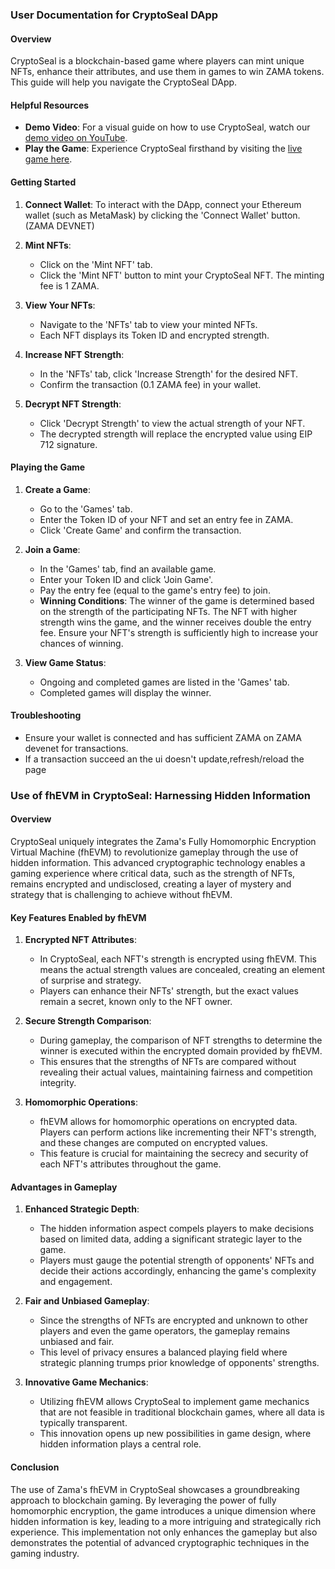 ### User Documentation for CryptoSeal DApp

#### Overview
CryptoSeal is a blockchain-based game where players can mint unique NFTs, enhance their attributes, and use them in games to win ZAMA tokens. This guide will help you navigate the CryptoSeal DApp.

#### Helpful Resources
- **Demo Video**: For a visual guide on how to use CryptoSeal, watch our [demo video on YouTube](https://www.youtube.com/watch?v=OBtFgSpLSsY).
- **Play the Game**: Experience CryptoSeal firsthand by visiting the [live game here](https://cryptoseal.vercel.app/).


#### Getting Started
1. **Connect Wallet**: To interact with the DApp, connect your Ethereum wallet (such as MetaMask) by clicking the 'Connect Wallet' button.(ZAMA DEVNET)

2. **Mint NFTs**: 
   - Click on the 'Mint NFT' tab.
   - Click the 'Mint NFT' button to mint your CryptoSeal NFT. The minting fee is 1 ZAMA.

3. **View Your NFTs**:
   - Navigate to the 'NFTs' tab to view your minted NFTs.
   - Each NFT displays its Token ID and encrypted strength.

4. **Increase NFT Strength**:
   - In the 'NFTs' tab, click 'Increase Strength' for the desired NFT.
   - Confirm the transaction (0.1 ZAMA fee) in your wallet.

5. **Decrypt NFT Strength**:
   - Click 'Decrypt Strength' to view the actual strength of your NFT.
   - The decrypted strength will replace the encrypted value using EIP 712 signature.

#### Playing the Game
1. **Create a Game**:
   - Go to the 'Games' tab.
   - Enter the Token ID of your NFT and set an entry fee in ZAMA.
   - Click 'Create Game' and confirm the transaction.

2. **Join a Game**:
   - In the 'Games' tab, find an available game.
   - Enter your Token ID and click 'Join Game'.
   - Pay the entry fee (equal to the game's entry fee) to join.
   - **Winning Conditions**: The winner of the game is determined based on the strength of the participating NFTs. The NFT with higher strength wins the game, and the winner receives double the entry fee. Ensure your NFT's strength is sufficiently high to increase your chances of winning.

3. **View Game Status**:
   - Ongoing and completed games are listed in the 'Games' tab.
   - Completed games will display the winner.
   

#### Troubleshooting
- Ensure your wallet is connected and has sufficient ZAMA on ZAMA devenet for transactions.
- If a transaction succeed an the ui doesn't update,refresh/reload the page

### Use of fhEVM in CryptoSeal: Harnessing Hidden Information

#### Overview
CryptoSeal uniquely integrates the Zama's Fully Homomorphic Encryption Virtual Machine (fhEVM) to revolutionize gameplay through the use of hidden information. This advanced cryptographic technology enables a gaming experience where critical data, such as the strength of NFTs, remains encrypted and undisclosed, creating a layer of mystery and strategy that is challenging to achieve without fhEVM.

#### Key Features Enabled by fhEVM

1. **Encrypted NFT Attributes**:
   - In CryptoSeal, each NFT's strength is encrypted using fhEVM. This means the actual strength values are concealed, creating an element of surprise and strategy.
   - Players can enhance their NFTs' strength, but the exact values remain a secret, known only to the NFT owner.

2. **Secure Strength Comparison**:
   - During gameplay, the comparison of NFT strengths to determine the winner is executed within the encrypted domain provided by fhEVM.
   - This ensures that the strengths of NFTs are compared without revealing their actual values, maintaining fairness and competition integrity.

3. **Homomorphic Operations**:
   - fhEVM allows for homomorphic operations on encrypted data. Players can perform actions like incrementing their NFT's strength, and these changes are computed on encrypted values.
   - This feature is crucial for maintaining the secrecy and security of each NFT's attributes throughout the game.

#### Advantages in Gameplay

1. **Enhanced Strategic Depth**:
   - The hidden information aspect compels players to make decisions based on limited data, adding a significant strategic layer to the game.
   - Players must gauge the potential strength of opponents' NFTs and decide their actions accordingly, enhancing the game's complexity and engagement.

2. **Fair and Unbiased Gameplay**:
   - Since the strengths of NFTs are encrypted and unknown to other players and even the game operators, the gameplay remains unbiased and fair.
   - This level of privacy ensures a balanced playing field where strategic planning trumps prior knowledge of opponents' strengths.

3. **Innovative Game Mechanics**:
   - Utilizing fhEVM allows CryptoSeal to implement game mechanics that are not feasible in traditional blockchain games, where all data is typically transparent.
   - This innovation opens up new possibilities in game design, where hidden information plays a central role.

#### Conclusion
The use of Zama's fhEVM in CryptoSeal showcases a groundbreaking approach to blockchain gaming. By leveraging the power of fully homomorphic encryption, the game introduces a unique dimension where hidden information is key, leading to a more intriguing and strategically rich experience. This implementation not only enhances the gameplay but also demonstrates the potential of advanced cryptographic techniques in the gaming industry.
